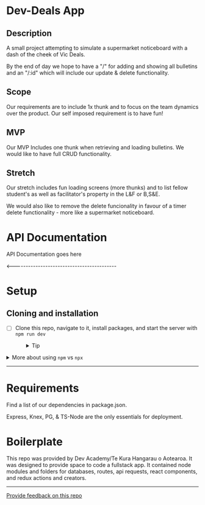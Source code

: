 # Dev-Deals App

## Description
A small project attempting to simulate a supermarket noticeboard with a dash of the cheek of Vic Deals.

By the end of day we hope to have a "/" for adding and showing all bulletins and an "/:id" which will include our update & delete functionality. 

## Scope

Our requirements are to include 1x thunk and to focus on the team dynamics over the product. Our self imposed requirement is to have fun!

## MVP

Our MVP Includes one thunk when retrieving and loading bulletins. We would like to have full CRUD functionality. 

## Stretch
Our stretch includes fun loading screens (more thunks) and to list fellow student's as well as facilitator's property in the L&F or B,S&E. 

We would also like to remove the delete funcionality in favour of a timer delete functionality - more like a supermarket noticeboard.  

# API Documentation
API Documentation goes here 

<------------------------------------------
# Setup
## Cloning and installation
- [ ] Clone this repo, navigate to it, install packages, and start the server with `npm run dev`
  <details style="padding-left: 2em">
    <summary>Tip</summary>

    You may also want to start a new branch
    ```sh
    cd my-fullstack-collection-scss
    npm i
    git checkout -b <branchname>
    npm run dev
    ```
  </details>

<details>
  <summary>More about using <code>npm</code> vs <code>npx</code></summary>

  - When running knex, run `npm run knex <command>`, e.g. `npm run knex migrate:latest` rather than using `npx`
  - When running webpack, run `npm run webpack <extra commands>`, e.g. `npm run webpack`, rather than using `npx`
</details>

---

# Requirements

Find a list of our dependencies in package.json. 

Express, Knex, PG, & TS-Node are the only essentials for deployment.


# Boilerplate

This repo was provided by Dev Academy/Te Kura Hangarau o Aotearoa. It was designed to provide space to code a fullstack app. It contained node modules and folders for databases, routes, api requests, react components, and redux actions and creators.

---
[Provide feedback on this repo](https://docs.google.com/forms/d/e/1FAIpQLSfw4FGdWkLwMLlUaNQ8FtP2CTJdGDUv6Xoxrh19zIrJSkvT4Q/viewform?usp=pp_url&entry.1958421517=my-fullstack-collection-scss)
